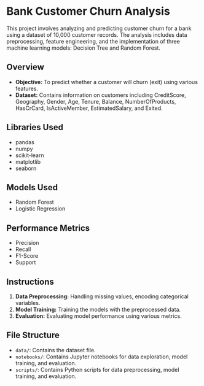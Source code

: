 # Bank Customer Churn Analysis

This project involves analyzing and predicting customer churn for a bank using a dataset of 10,000 customer records. The analysis includes data preprocessing, feature engineering, and the implementation of three machine learning models: Decision Tree and Random Forest.

## Overview

- **Objective:** To predict whether a customer will churn (exit) using various features.
- **Dataset:** Contains information on customers including CreditScore, Geography, Gender, Age, Tenure, Balance, NumberOfProducts, HasCrCard, IsActiveMember, EstimatedSalary, and Exited.

## Libraries Used

- pandas
- numpy
- scikit-learn
- matplotlib
- seaborn

## Models Used

- Random Forest
- Logistic Regression

## Performance Metrics

- Precision
- Recall
- F1-Score
- Support

## Instructions

1. **Data Preprocessing:** Handling missing values, encoding categorical variables.
2. **Model Training:** Training the models with the preprocessed data.
3. **Evaluation:** Evaluating model performance using various metrics.

## File Structure

- `data/`: Contains the dataset file.
- `notebooks/`: Contains Jupyter notebooks for data exploration, model training, and evaluation.
- `scripts/`: Contains Python scripts for data preprocessing, model training, and evaluation.

